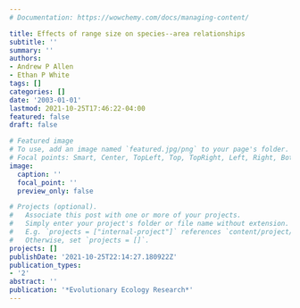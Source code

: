 ```yaml
---
# Documentation: https://wowchemy.com/docs/managing-content/

title: Effects of range size on species--area relationships
subtitle: ''
summary: ''
authors:
- Andrew P Allen
- Ethan P White
tags: []
categories: []
date: '2003-01-01'
lastmod: 2021-10-25T17:46:22-04:00
featured: false
draft: false

# Featured image
# To use, add an image named `featured.jpg/png` to your page's folder.
# Focal points: Smart, Center, TopLeft, Top, TopRight, Left, Right, BottomLeft, Bottom, BottomRight.
image:
  caption: ''
  focal_point: ''
  preview_only: false

# Projects (optional).
#   Associate this post with one or more of your projects.
#   Simply enter your project's folder or file name without extension.
#   E.g. `projects = ["internal-project"]` references `content/project/deep-learning/index.md`.
#   Otherwise, set `projects = []`.
projects: []
publishDate: '2021-10-25T22:14:27.180922Z'
publication_types:
- '2'
abstract: ''
publication: '*Evolutionary Ecology Research*'
---
```

